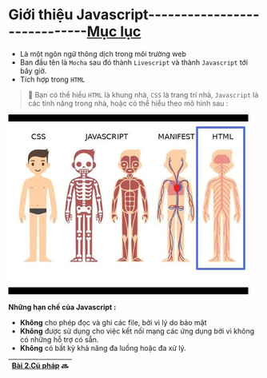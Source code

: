 # Giới thiệu Javascript-----------------------------[Mục lục](https://github.com/Zenfection/Javascript)

- Là một ngôn ngữ thông dịch trong môi trường web
- Ban đầu tên là `Mocha` sau đó thành `Livescript` và thành `Javascript` tới bây giờ.
- Tích hợp trong `HTML`

> 🚀 Bạn có thể hiểu `HTML` là khung nhà, `CSS` là trang trí nhà, `Javascript` là các tính năng trong nhà, hoặc có thể hiểu theo mô hình sau : 

![hqdefault.jpg](https://raw.githubusercontent.com/Zenfection/Image/master/2021/01/21-19-22-10-hqdefault.jpg)

**Những hạn chế của Javascript :**

- **Không** cho phép đọc và ghi các file, bởi vì lý do bảo mật
- **Không** được sử dụng cho việc kết nối mạng các ứng dụng bởi vì không có những hỗ trợ có sẵn.
- **Không** có bất kỳ khả năng đa luồng hoặc đa xử lý.

| [Bài 2.Cú pháp](https://github.com/Zenfection/Javascript/blob/master/Javascript%20Basic/2.Cuphap.md) 🔜 |
| ------------------------------------------------------------------------------------------------------- |
